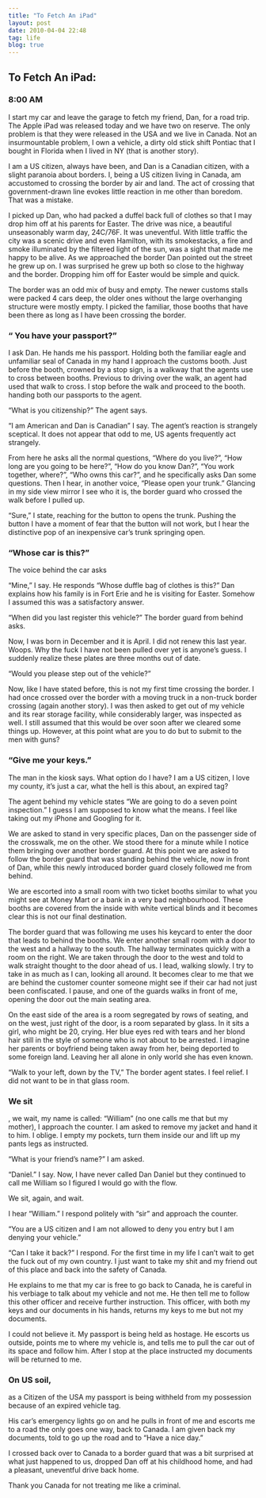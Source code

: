 ```yaml
---
title: "To Fetch An iPad"
layout: post
date: 2010-04-04 22:48
tag: life
blog: true
---
```


## To Fetch An iPad:

### 8:00 AM
 I start my car and leave the garage to fetch my friend, Dan, for a road trip. The Apple iPad was released today and we have two on reserve. The only problem is that they were released in the USA and we live in Canada. Not an insurmountable problem, I own a vehicle, a dirty old stick shift Pontiac that I bought in Florida when I lived in NY (that is another story).

I am a US citizen, always have been, and Dan is a Canadian citizen, with a slight paranoia about borders. I, being a US citizen living in Canada, am accustomed to crossing the border by air and land. The act of crossing that government-drawn line evokes little reaction in me other than boredom. That was a mistake.

I picked up Dan, who had packed a duffel back full of clothes so that I may drop him off at his parents for Easter. The drive was nice, a beautiful unseasonably warm day, 24C/76F. It was uneventful. With little traffic the city was a scenic drive and even Hamilton, with its smokestacks, a fire and smoke illuminated by the filtered light of the sun, was a sight that made me happy to be alive. As we approached the border Dan pointed out the street he grew up on. I was surprised he grew up both so close to the highway and the border. Dropping him off for Easter would be simple and quick.

The border was an odd mix of busy and empty. The newer customs stalls were packed 4 cars deep, the older ones without the large overhanging structure were mostly empty. I picked the familiar, those booths that have been there as long as I have been crossing the border.

### “ You have your passport?”
 I ask Dan. He hands me his passport. Holding both the familiar eagle and unfamiliar seal of Canada in my hand I approach the customs booth. Just before the booth, crowned by a stop sign, is a walkway that the agents use to cross between booths. Previous to driving over the walk, an agent had used that walk to cross. I stop before the walk and proceed to the booth. handing both our passports to the agent.

“What is you citizenship?” The agent says.

“I am American and Dan is Canadian” I say. The agent’s reaction is strangely sceptical. It does not appear that odd to me, US agents frequently act strangely.

From here he asks all the normal questions, “Where do you live?”, “How long are you going to be here?”, “How do you know Dan?”, “You work together, where?”, “Who owns this car?”, and he specifically asks Dan some questions. Then I hear, in another voice, “Please open your trunk.” Glancing in my side view mirror I see who it is, the border guard who crossed the walk before I pulled up.

“Sure,” I state, reaching for the button to opens the trunk. Pushing the button I have a moment of fear that the button will not work, but I hear the distinctive pop of an inexpensive car’s trunk springing open.

### “Whose car is this?”
The voice behind the car asks

“Mine,” I say. He responds “Whose duffle bag of clothes is this?” Dan explains how his family is in Fort Erie and he is visiting for Easter. Somehow I assumed this was a satisfactory answer.

“When did you last register this vehicle?” The border guard from behind asks.

Now, I was born in December and it is April. I did not renew this last year. Woops. Why the fuck I have not been pulled over yet is anyone’s guess. I suddenly realize these plates are three months out of date.

“Would you please step out of the vehicle?”

Now, like I have stated before, this is not my first time crossing the border. I had once crossed over the border with a moving truck in a non-truck border crossing (again another story). I was then asked to get out of my vehicle and its rear storage facility, while considerably larger, was inspected as well. I still assumed that this would be over soon after we cleared some things up. However, at this point what are you to do but to submit to the men with guns?

### “Give me your keys.”
 The man in the kiosk says. What option do I have? I am a US citizen, I love my county, it’s just a car, what the hell is this about, an expired tag?

The agent behind my vehicle states “We are going to do a seven point inspection.” I guess I am supposed to know what the means. I feel like taking out my iPhone and Googling for it.

We are asked to stand in very specific places, Dan on the passenger side of the crosswalk, me on the other. We stood there for a minute while I notice them bringing over another border guard. At this point we are asked to follow the border guard that was standing behind the vehicle, now in front of Dan, while this newly introduced border guard closely followed me from behind.

We are escorted into a small room with two ticket booths similar to what you might see at Money Mart or a bank in a very bad neighbourhood. These booths are covered from the inside with white vertical blinds and it becomes clear this is not our final destination.

The border guard that was following me uses his keycard to enter the door that leads to behind the booths. We enter another small room with a door to the west and a hallway to the south. The hallway terminates quickly with a room on the right. We are taken through the door to the west and told to walk straight thought to the door ahead of us. I lead, walking slowly. I try to take in as much as I can, looking all around. It becomes clear to me that we are behind the customer counter someone might see if their car had not just been confiscated. I pause, and one of the guards walks in front of me, opening the door out the main seating area.

On the east side of the area is a room segregated by rows of seating, and on the west, just right of the door, is a room separated by glass. In it sits a girl, who might be 20, crying. Her blue eyes red with tears and her blond hair still in the style of someone who is not about to be arrested. I imagine her parents or boyfriend being taken away from her, being deported to some foreign land. Leaving her all alone in only world she has even known.

“Walk to your left, down by the TV,” The border agent states. I feel relief. I did not want to be in that glass room.

### We sit
, we wait, my name is called: “William” (no one calls me that but my mother), I approach the counter. I am asked to remove my jacket and hand it to him. I oblige. I empty my pockets, turn them inside our and lift up my pants legs as instructed.

“What is your friend’s name?” I am asked.

“Daniel.” I say. Now, I have never called Dan Daniel but they continued to call me William so I figured I would go with the flow.

We sit, again, and wait.

I hear “William.” I respond politely with “sir” and approach the counter.

“You are a US citizen and I am not allowed to deny you entry but I am denying your vehicle.”

“Can I take it back?” I respond. For the first time in my life I can’t wait to get the fuck out of my own country. I just want to take my shit and my friend out of this place and back into the safety of Canada.

He explains to me that my car is free to go back to Canada, he is careful in his verbiage to talk about my vehicle and not me. He then tell me to follow this other officer and receive further instruction. This officer, with both my keys and our documents in his hands, returns my keys to me but not my documents.

I could not believe it. My passport is being held as hostage. He escorts us outside, points me to where my vehicle is, and tells me to pull the car out of its space and follow him. After I stop at the place instructed my documents will be returned to me.

### On US soil, 
as a Citizen of the USA my passport is being withheld from my possession because of an expired vehicle tag.

His car’s emergency lights go on and he pulls in front of me and escorts me to a road the only goes one way, back to Canada. I am given back my documents, told to go up the road and to “Have a nice day.”

I crossed back over to Canada to a border guard that was a bit surprised at what just happened to us, dropped Dan off at his childhood home, and had a pleasant, uneventful drive back home.

Thank you Canada for not treating me like a criminal.